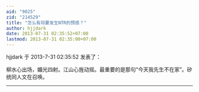 ```yaml
---
aid: "9025"
zid: "214529"
title: "怎么有将要发生NTR的预感？"
author: hjjdark
date: 2013-07-31 02:35:52+07:00
lastmod: 2013-07-31 02:35:00+07:00
---
```


hjjdark 于 2013-7-31 02:35:52 发表了：

柳水心出场，媚光四射。江山心旌动摇。最重要的是那句“今天我先生不在家”。矽统同人文在召唤。

---
